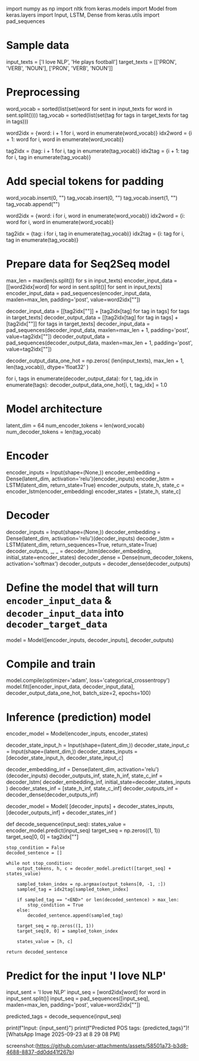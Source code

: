 import numpy as np
import nltk
from keras.models import Model
from keras.layers import Input, LSTM, Dense
from keras.utils import pad_sequences

# Sample data
input_texts = ['I love NLP', 'He plays football']
target_texts = [['PRON', 'VERB', 'NOUN'], ['PRON', 'VERB', 'NOUN']]

# Preprocessing
word_vocab = sorted(list(set(word for sent in input_texts for word in sent.split())))
tag_vocab = sorted(list(set(tag for tags in target_texts for tag in tags)))

word2idx = {word: i + 1 for i, word in enumerate(word_vocab)}
idx2word = {i + 1: word for i, word in enumerate(word_vocab)}

tag2idx = {tag: i + 1 for i, tag in enumerate(tag_vocab)}
idx2tag = {i + 1: tag for i, tag in enumerate(tag_vocab)}

# Add special tokens for padding
word_vocab.insert(0, "<PAD>")
tag_vocab.insert(0, "<PAD>")
tag_vocab.insert(1, "<START>")
tag_vocab.append("<END>")

word2idx = {word: i for i, word in enumerate(word_vocab)}
idx2word = {i: word for i, word in enumerate(word_vocab)}

tag2idx = {tag: i for i, tag in enumerate(tag_vocab)}
idx2tag = {i: tag for i, tag in enumerate(tag_vocab)}

# Prepare data for Seq2Seq model
max_len = max(len(s.split()) for s in input_texts)
encoder_input_data = [[word2idx[word] for word in sent.split()] for sent in input_texts]
encoder_input_data = pad_sequences(encoder_input_data, maxlen=max_len, padding='post', value=word2idx["<PAD>"])

decoder_input_data = [[tag2idx["<START>"]] + [tag2idx[tag] for tag in tags] for tags in target_texts]
decoder_output_data = [[tag2idx[tag] for tag in tags] + [tag2idx["<END>"]] for tags in target_texts]
decoder_input_data = pad_sequences(decoder_input_data, maxlen=max_len + 1, padding='post', value=tag2idx["<PAD>"])
decoder_output_data = pad_sequences(decoder_output_data, maxlen=max_len + 1, padding='post', value=tag2idx["<PAD>"])

decoder_output_data_one_hot = np.zeros(
    (len(input_texts), max_len + 1, len(tag_vocab)),
    dtype='float32'
)

for i, tags in enumerate(decoder_output_data):
    for t, tag_idx in enumerate(tags):
        decoder_output_data_one_hot[i, t, tag_idx] = 1.0

# Model architecture
latent_dim = 64
num_encoder_tokens = len(word_vocab)
num_decoder_tokens = len(tag_vocab)

# Encoder
encoder_inputs = Input(shape=(None,))
encoder_embedding = Dense(latent_dim, activation='relu')(encoder_inputs)
encoder_lstm = LSTM(latent_dim, return_state=True)
encoder_outputs, state_h, state_c = encoder_lstm(encoder_embedding)
encoder_states = [state_h, state_c]

# Decoder
decoder_inputs = Input(shape=(None,))
decoder_embedding = Dense(latent_dim, activation='relu')(decoder_inputs)
decoder_lstm = LSTM(latent_dim, return_sequences=True, return_state=True)
decoder_outputs, _, _ = decoder_lstm(decoder_embedding, initial_state=encoder_states)
decoder_dense = Dense(num_decoder_tokens, activation='softmax')
decoder_outputs = decoder_dense(decoder_outputs)

# Define the model that will turn `encoder_input_data` & `decoder_input_data` into `decoder_target_data`
model = Model([encoder_inputs, decoder_inputs], decoder_outputs)

# Compile and train
model.compile(optimizer='adam', loss='categorical_crossentropy')
model.fit([encoder_input_data, decoder_input_data], decoder_output_data_one_hot,
          batch_size=2, epochs=100)

# Inference (prediction) model
encoder_model = Model(encoder_inputs, encoder_states)

decoder_state_input_h = Input(shape=(latent_dim,))
decoder_state_input_c = Input(shape=(latent_dim,))
decoder_states_inputs = [decoder_state_input_h, decoder_state_input_c]

decoder_embedding_inf = Dense(latent_dim, activation='relu')(decoder_inputs)
decoder_outputs_inf, state_h_inf, state_c_inf = decoder_lstm(
    decoder_embedding_inf, initial_state=decoder_states_inputs
)
decoder_states_inf = [state_h_inf, state_c_inf]
decoder_outputs_inf = decoder_dense(decoder_outputs_inf)

decoder_model = Model(
    [decoder_inputs] + decoder_states_inputs,
    [decoder_outputs_inf] + decoder_states_inf
)

def decode_sequence(input_seq):
    states_value = encoder_model.predict(input_seq)
    target_seq = np.zeros((1, 1))
    target_seq[0, 0] = tag2idx["<START>"]
    
    stop_condition = False
    decoded_sentence = []
    
    while not stop_condition:
        output_tokens, h, c = decoder_model.predict([target_seq] + states_value)
        
        sampled_token_index = np.argmax(output_tokens[0, -1, :])
        sampled_tag = idx2tag[sampled_token_index]
        
        if sampled_tag == "<END>" or len(decoded_sentence) > max_len:
            stop_condition = True
        else:
            decoded_sentence.append(sampled_tag)
        
        target_seq = np.zeros((1, 1))
        target_seq[0, 0] = sampled_token_index
        
        states_value = [h, c]
        
    return decoded_sentence

# Predict for the input 'I love NLP'
input_sent = 'I love NLP'
input_seq = [word2idx[word] for word in input_sent.split()]
input_seq = pad_sequences([input_seq], maxlen=max_len, padding='post', value=word2idx["<PAD>"])

predicted_tags = decode_sequence(input_seq)

print(f"Input: {input_sent}")
print(f"Predicted POS tags: {predicted_tags}")![WhatsApp Image 2025-09-23 at 8 29 08 PM]



screenshot:(https://github.com/user-attachments/assets/58501a73-b3d8-4688-8837-dd0dd41f267b)
